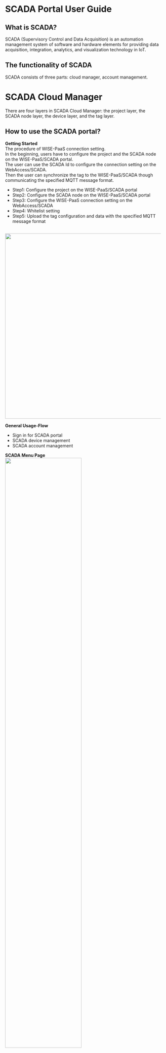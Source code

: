SCADA Portal User Guide      
=============

What is SCADA?      
------------

SCADA (Supervisory Control and Data Acquisition) is an automation management system of software and hardware elements for providing data acquisition, integration, analytics, and visualization technology in IoT.

The functionality of SCADA      
---------------

SCADA consists of three parts: cloud manager, account management.      
 

SCADA Cloud Manager      
=============

There are four layers in SCADA Cloud Manager: the project layer, the SCADA node layer, the device layer, and the tag layer.      
           
How to use the SCADA portal?      
--------------
**Getting Started**   
The procedure of WISE-PaaS connection setting.   
In the beginning, users have to configure the project and the SCADA node on the WISE-PaaS/SCADA portal.   
The user can use the SCADA Id to configure the connection setting on the WebAccess/SCADA.   
Then the user can synchronize the tag to the WISE-PaaS/SCADA though communicating the specified MQTT message format.

- Step1: Configure the project  on the  WISE-PaaS/SCADA portal
- Step2: Configure the SCADA node on the  WISE-PaaS/SCADA portal
- Step3: Configure the WISE-PaaS connection setting on the WebAccess/SCADA 
- Step4: Whitelist setting
- Step5: Upload the tag configuration and data with the specified MQTT message format
  

<br/>
<img src="../uploads/images/SCADA/35.jpg"  width="600"><br/>   



**General Usage-Flow**

- Sign in for SCADA portal      
- SCADA device management      
- SCADA account management   


**SCADA Menu Page**
<br/><img src="../uploads/images/SCADA/mainPg.jpg" width="70%"><br/>  

Sign in  the portal by clicking "Sign in" button    

The links of Cloud Manager or Dashboard are included in the menu page      

<br/><img src="../uploads/images/SCADA/devPg.jpg" width="70%"><br/>               

    

SCADA Device Management      
----------------
The default page is the "Device Management" page, or choose the "Device Management" item from function bar.    
Direct to the Device Management page by clicking "Device Management"   

<br/><img src="../uploads/images/SCADA/devPg2.jpg" width="70%"><br/>               
        

SCADA Device Management-Project      
--------------------
The Project list display on the cloud manager page      

<br/><img src="../uploads/images/SCADA/19.jpg"  width="70%"><br/>               

<br/>Create Project: Click the "New Project" button       

<br/><img src="../uploads/images/SCADA/20.jpg"  width="70%"><br/>              

Edit Project
The user can modify the project configuration by clicking "Edit" button.         
- Click the "..." button      
- Click the "Edit" button      
- Save the modified configuration <br/>         

<br/><img src="../uploads/images/SCADA/28.jpg">          


Delete Project 
When the project has been deleted. The SCADA nodes under the project would remove synchronically on the WebAccess/SCADA by clicking "Delete" button.    
- Click the "Delete" button 
            

Create SCADA: Click the "New SCADA" button       

<br/><img src="../uploads/images/SCADA/27.jpg"  width="70%"><br/>               

View SCADA: Click the ">" button          

<br/><img src="../uploads/images/SCADA/21.jpg"  width="70%"><br/>              

The SCADA list display on the cloud manager page      

<br/><img src="../uploads/images/SCADA/10.jpg"  width="70%"><br/>               

SCADA Device Management-SCADA      
--------------------

- The status of SCADA: "●" (Green is online, Gray is off-line)         
- Direct to the device list page: Click the ">" button         
- View SCADA information: Click the "..." button     

<br/><img src="../uploads/images/SCADA/12.jpg" width="600"><br/>               

Edit SCADA   
<br/> 
When the specific properties of the SCADA node have been modified, the SCADA node would update synchronically on the WebAccess/SCADA by clicking "Synchronize" button.      

- Click the "..." button      
- Click the "Edit" button      
- Save the modified configuration      


<br/> <img src="../uploads/images/SCADA/22.jpg"><br/>               

Delete SCADA
When the SCADA node has been deleted. The SCADA node would remove synchronically on the WebAccess/SCADA by clicking "Delete" button.       
- Click the "Delete" button

SCADA Device Management-Device      
-------------------

<img src="../uploads/images/SCADA/13.jpg" width="70%">         

- Model: device type (ex :WebAccess SCADA Device)      
- Direct to the tag list page: Click the ">" button      
- View device information: Click the "..." button      

<br/><img src="../uploads/images/SCADA/14.jpg" width="600"><br/>               

Edit Device
When the specific properties of devices have been modified, the device can be updated synchronically on the WebAccess/SCADA by clicking "Synchronize" button.       
- Click the "..." button
- Click the "Edit" button      
- Save the modified configuration      

<br/><img src="../uploads/images/SCADA/23.jpg"><br/>                     

Delete Device 
When the device has been deleted. The device would remove synchronically from on the WebAccess/SCADA by clicking "Synchronize" button.                    
- Click the "Delete" button

SCADA Device Management-Tag            
--------------

<br/><img src="../uploads/images/SCADA/15.jpg" width="70%"><br/>                  

- Type: The type of tag (Analog/Discrete/Text)            
- Unit: The engineering unit of Tag (ex: %)            
- View tag information: Click the "..." button            

Edit Tag  
When the specific properties of tags have been modified, the WISE-PaaS whitelist tag can be updated synchronically on the WebAccess/SCADA by clicking "Synchronize" button.            
- Click the "..." button            
- Click the "Edit" button            
- Save the modified configuration    
        
<br/><img src="../uploads/images/SCADA/24.jpg"> <br/>         

Edit Tag Alarm Properties    
When the specific alarm properties of tags have been modified, the WISE-PaaS whitelist tag can be updated synchronically on the WebAccess/SCADA by clicking "Synchronize" button.            
- Click the "..." button            
- Click the "Edit" button            
- Save the modified alarm configuration    
        
<br/><img src="../uploads/images/SCADA/alarm.jpg"> <br/>   

Delete Tag
When the tags have been deleted. The  WISE-PaaS whitelist tags would remove synchronically from on the WebAccess/SCADA by clicking "Synchronize" button.     
- Click the "Delete" button

SCADA Device Management-Synchronize            
--------------
Synchronize the modified configuration to the WebAccess/SCADA whitelist tags            
- Direct to the SCADA page            
- Click the "Synchronize" button <br/>  
          
<br/><img src="../uploads/images/SCADA/25.jpg" width="70%"><br/>          

SCADA Device Management-Filter           
--------------
Click the "Filter" button        

<br/><img src="../uploads/images/SCADA/29.jpg" width="60%">    


SCADA Account Management      
=============

Account Management     <br/>
----------------
Account setting and role setting are included in the account management    

<br/> <img src="../uploads/images/SCADA/34.jpg"  width="40%"><br/>     

Account Management-Account     
----------------


Create Account:    <br/>
Click the "Add New Account" button  
User can configure the  email address, role type, privilege for the account 

<br/> <img src="../uploads/images/SCADA/30.jpg"  width="70%"><br/>     

Edit Account:     <br/> 
Click the "Setting" button          

<br/> <img src="../uploads/images/SCADA/31.jpg"  width="70%"><br/>   

Delete Account   
- Click the "Delete" button

  
Account Management-Role    
----------------
<br/> <img src="../uploads/images/SCADA/36.jpg" >    <br/>    
 
Create Role: Click the "Add New Role" button   
There are four scopes of role setting:
- "edit_config": User has the authority to edit the configuration of the whole project
- "edit_value": User has the authority to edit the value of the tag
- "get_value": User has the authority to get the value of the tag
- "manage_account": User has the authority to manage the account on the WISE-PaaS/SCADA portal
      

<br/> <img src="../uploads/images/SCADA/32.jpg"  width="70%"><br/>     

Edit Role: Click the "Setting" button      


<br/> <img src="../uploads/images/SCADA/33.jpg"  width="70%"><br/>    


Delete Role   
- Click the "Delete" button
 
 
WebAccess Dashboard   
---------------- 
WISE-PaaS/Dashboard is based on the framework of open source Grafana.  
- Choose the "WebAccess Dashboard" item from function bar

<br/> <img src="../uploads/images/SCADA/37.jpg"  width="600">   <br/>    

User Guide 
---------------- 
- Choose the "User Guide" item from function bar
- Direct to the technical portal

<br/> <img src="../uploads/images/SCADA/38.jpg"  width="600">   <br/>  

API Document  
---------------- 
- Choose the "API Document" item from function bar
- Direct to the WISE-PaaS/SCADA API document   

<br/> <img src="../uploads/images/SCADA/39.jpg"  width="600">   <br/> 